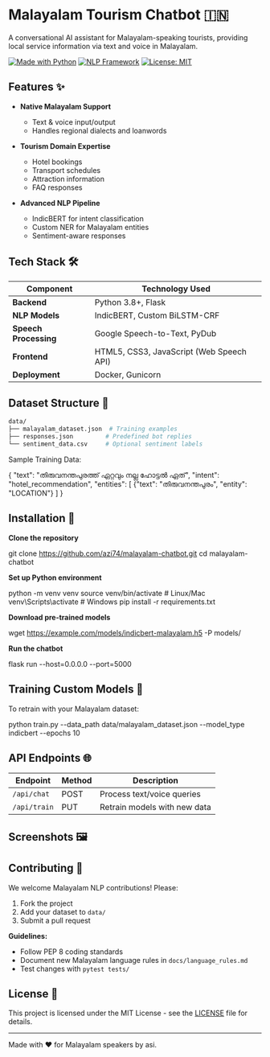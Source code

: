 # Malayalam Tourism Chatbot 🇮🇳

A conversational AI assistant for Malayalam-speaking tourists, providing local service information via text and voice in Malayalam.

[![Made with Python](https://img.shields.io/badge/Python-3.8%2B-blue?logo=python)](https://python.org)
[![NLP Framework](https://img.shields.io/badge/NLP-Transformers-orange?logo=pytorch)](https://huggingface.co/ai4bharat)
[![License: MIT](https://img.shields.io/badge/License-MIT-green.svg)](LICENSE)

## Features ✨

- **Native Malayalam Support**

  - Text & voice input/output
  - Handles regional dialects and loanwords
- **Tourism Domain Expertise**

  - Hotel bookings
  - Transport schedules
  - Attraction information
  - FAQ responses
- **Advanced NLP Pipeline**

  - IndicBERT for intent classification
  - Custom NER for Malayalam entities
  - Sentiment-aware responses

## Tech Stack 🛠️

| Component                   | Technology Used                          |
| --------------------------- | ---------------------------------------- |
| **Backend**           | Python 3.8+, Flask                       |
| **NLP Models**        | IndicBERT, Custom BiLSTM-CRF             |
| **Speech Processing** | Google Speech-to-Text, PyDub             |
| **Frontend**          | HTML5, CSS3, JavaScript (Web Speech API) |
| **Deployment**        | Docker, Gunicorn                         |

## Dataset Structure 📂

```bash
data/
├── malayalam_dataset.json  # Training examples
├── responses.json         # Predefined bot replies
└── sentiment_data.csv     # Optional sentiment labels
```

Sample Training Data:

{
  "text": "തിരുവനന്തപുരത്ത് ഏറ്റവും നല്ല ഹോട്ടൽ ഏത്",
  "intent": "hotel_recommendation",
  "entities": [
    {"text": "തിരുവനന്തപുരം", "entity": "LOCATION"}
  ]
}

## Installation 🚀

**Clone the repository**

git clone https://github.com/azi74/malayalam-chatbot.git
cd malayalam-chatbot

**Set up Python environment**

python -m venv venv
source venv/bin/activate  # Linux/Mac
venv\Scripts\activate    # Windows
pip install -r requirements.txt

**Download pre-trained models**

wget https://example.com/models/indicbert-malayalam.h5 -P models/

**Run the chatbot**

flask run --host=0.0.0.0 --port=5000

## Training Custom Models 🧠

To retrain with your Malayalam dataset:

python train.py
  --data_path data/malayalam_dataset.json
  --model_type indicbert
  --epochs 10

## API Endpoints 🌐

| Endpoint       | Method | Description                  |
| -------------- | ------ | ---------------------------- |
| `/api/chat`  | POST   | Process text/voice queries   |
| `/api/train` | PUT    | Retrain models with new data |

## Screenshots 🖼️



## Contributing 🤝

We welcome Malayalam NLP contributions! Please:

1. Fork the project
2. Add your dataset to `data/`
3. Submit a pull request

**Guidelines:**

* Follow PEP 8 coding standards
* Document new Malayalam language rules in `docs/language_rules.md`
* Test changes with `pytest tests/`

## License 📜

This project is licensed under the MIT License - see the [LICENSE](https://license/) file for details.

---

Made with ❤️ for Malayalam speakers by asi.
